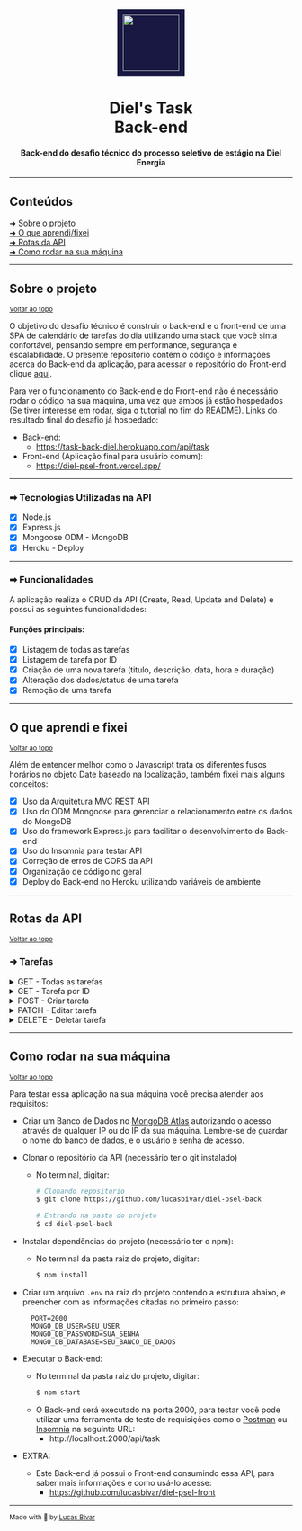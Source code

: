 <div align="center">
    <img style="background-color: #181842; padding: 10px" src="https://dielenergia.com/assets/img/diel/icon.svg" width="100" />
    <h1>
        <b>Diel's Task</b><br>
        Back-end
    </h1>
    <h4>
        Back-end do desafio técnico do processo seletivo de estágio na Diel Energia
    </h4> 
</div>

---

<h2 id="conteudos">Conteúdos</h2>

[➜ Sobre o projeto](#sobre-o-projeto)<br>
[➜ O que aprendi/fixei](#o-que-aprendi-e-fixei)<br>
[➜ Rotas da API](#rotas-da-api)<br>
[➜ Como rodar na sua máquina](#como-rodar-na-sua-máquina)<br>

---

## Sobre o projeto

<sup>[Voltar ao topo](#conteudos)</sup><br>

O objetivo do desafio técnico é construir o back-end e o front-end de uma SPA de calendário de tarefas do dia utilizando uma stack que você sinta confortável, pensando sempre em performance, segurança e escalabilidade. O presente repositório contém o código e informações acerca do Back-end da aplicação, para acessar o repositório do Front-end clique [aqui](https://github.com/lucasbivar/diel-psel-front).

Para ver o funcionamento do Back-end e do Front-end não é necessário rodar o código na sua máquina, uma vez que ambos já estão hospedados (Se tiver interesse em rodar, siga o [tutorial](#como-rodar-na-sua-máquina) no fim do README). Links do resultado final do desafio já hospedado:

- Back-end: 
  - https://task-back-diel.herokuapp.com/api/task
- Front-end (Aplicação final para usuário comum): 
  - https://diel-psel-front.vercel.app/

---

### ➡ Tecnologias Utilizadas na API
-   [x] Node.js
-   [x] Express.js
-   [x] Mongoose ODM - MongoDB
-   [x] Heroku - Deploy

---

### ➡ Funcionalidades
A aplicação realiza o CRUD da API (Create, Read, Update and Delete) e possui as seguintes funcionalidades:

#### Funções principais:
- [x] Listagem de todas as tarefas
- [x] Listagem de tarefa por ID
- [x] Criação de uma nova tarefa (titulo, descrição, data, hora e duração)
- [x] Alteração dos dados/status de uma tarefa
- [x] Remoção de uma tarefa

---

## O que aprendi e fixei

<sup>[Voltar ao topo](#conteudos)</sup><br>

Além de entender melhor como o Javascript trata os diferentes fusos horários no objeto Date baseado na localização, também fixei mais alguns conceitos:

- [x] Uso da Arquitetura MVC REST API
- [x] Uso do ODM Mongoose para gerenciar o relacionamento entre os dados do MongoDB
- [x] Uso do framework Express.js para facilitar o desenvolvimento do Back-end
- [x] Uso do Insomnia para testar API
- [x] Correção de erros de CORS da API
- [x] Organização de código no geral
- [x] Deploy do Back-end no Heroku utilizando variáveis de ambiente

---

## Rotas da API

<sup>[Voltar ao topo](#conteudos)</sup><br>

### ➜ Tarefas
  <details> 
  <summary>GET - Todas as tarefas</summary>

  <br>

  ![](https://img.shields.io/badge/get-BD93F9.svg?&style=for-the-badge&logoColor=white)


  #### Retorna todas as tarefas

  - Route:

  ```
  /api/task
  ```
  </details>

  <details> 
  <summary>GET - Tarefa por ID</summary>
  <br>

  ![](https://img.shields.io/badge/get-BD93F9.svg?&style=for-the-badge&logoColor=white)


  #### Retorna a tarefa do respectivo ID

  - Route:

  ```
  /api/task/:id
  ```
  </details>


  <details> 
  <summary>POST - Criar tarefa</summary>
  <br>

  ![](https://img.shields.io/badge/post-49F37B.svg?&style=for-the-badge&logoColor=white)

  #### Cria uma nova tarefa

  - Route:

  ```
  /api/task
  ```

  - Body:
  ```json
  {
    "title": "Título da Tarefa",
    "description": "Lorem ipsum dolor sit amet, consectetur adipiscing elit. Nullam at rutrum odio, at elementum metus. Fusce luctus odio ut orci egestas vestibulum. Nunc accumsan blandit condimentum. Donec risus nunc, interdum a quam sit amet, gravida vestibulum diam. Proin eleifend odio et enim ullamcorper interdum. Quisque a sapien eu diam porttitor auctor. Aenean mollis urna sapien, egestas consequat nisi blandit at.",
    "dateTime": "2022-08-12T09:23:00", // data e horário para começar tarefa
    "duration": 83, // duração em minutos
  }

  ```
  </details>

  <details> 
  <summary>PATCH - Editar tarefa</summary>
  <br>

 ![](https://img.shields.io/badge/patch-FFB86C.svg?&style=for-the-badge&logoColor=white)
  
  #### Editar tarefa com respectivo ID

  - Route:

  ```
  /api/task/:id
  ```

  - Body:
  
  ```json
  {
    "title": "Lorem Ipsum 2",
    "description": "Lorem ipsum dolor sit amet, consectetur adipiscing elit. Nullam at rutrum odio, at elementum metus. Fusce luctus odio ut orci egestas vestibulum. Nunc accumsan blandit condimentum. Donec risus nunc, interdum a quam sit amet, gravida vestibulum diam. Proin eleifend odio et enim ullamcorper interdum. Quisque a sapien eu diam porttitor auctor. Aenean mollis urna sapien, egestas consequat nisi blandit at.",
    "dateTime": "2022-08-12T09:23:00",
    "duration": 83,
    "status": "ToDo", // "ToDo" ou "Done"
    "deleted": false,
  }
  ```
  </details>
 
  <details> 
  <summary>DELETE - Deletar tarefa</summary>
  <br>

  ![](https://img.shields.io/badge/delete-FF4D4B.svg?&style=for-the-badge&logoColor=white)

  #### Deletar tarefa com respectivo ID

  - Route:

  ```
  /api/task/:id
  ```
 </details>


---

## Como rodar na sua máquina


<sup>[Voltar ao topo](#conteudos)</sup><br>

Para testar essa aplicação na sua máquina você precisa atender aos requisitos:

- Criar um Banco de Dados no [MongoDB Atlas](https://account.mongodb.com/account/login) autorizando o acesso através de qualquer IP ou do IP da sua máquina. Lembre-se de guardar o nome do banco de dados, e o usuário e senha de acesso.

- Clonar o repositório da API (necessário ter o git instalado)
  - No terminal, digitar:
    ```bash 
    # Clonando repositório
    $ git clone https://github.com/lucasbivar/diel-psel-back 

    # Entrando na pasta do projeto
    $ cd diel-psel-back
    ```

- Instalar dependências do projeto (necessário ter o npm):
  - No terminal da pasta raiz do projeto, digitar:
    ```bash 
    $ npm install
    ```
- Criar um arquivo `.env` na raiz do projeto contendo a estrutura abaixo, e preencher com as informações citadas no primeiro passo:
  ```env
    PORT=2000
    MONGO_DB_USER=SEU_USER
    MONGO_DB_PASSWORD=SUA_SENHA
    MONGO_DB_DATABASE=SEU_BANCO_DE_DADOS
  ```

- Executar o Back-end:
  - No terminal da pasta raiz do projeto, digitar:
    ```bash
    $ npm start
    ```
  - O Back-end será executado na porta 2000, para testar você pode utilizar uma ferramenta de teste de requisições como o [Postman](https://www.postman.com/) ou [Insomnia](https://insomnia.rest/) na seguinte URL:
    - http://localhost:2000/api/task

- EXTRA:
  - Este Back-end já possui o Front-end consumindo essa API, para saber mais informações e como usá-lo acesse:
    - https://github.com/lucasbivar/diel-psel-front

---

<div>
  <sub>Made with 💙 by <a href="https://github.com/lucasbivar">Lucas Bivar</a></sub>
</div>